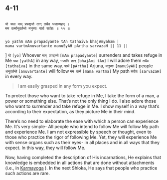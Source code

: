 ## 4-11


```shloka-sa

यो यथा माम् प्रपद्यन्ते तान् तथैव भजाम्यहम् ।
मम वर्त्मानुवर्तन्ते मनुष्याः पार्थ सर्वशः ॥ ११ ॥
```
```shloka-sa-hk

yo yathA mAm prapadyante tAn tathaiva bhajAmyaham |
mama vartmAnuvartante manuSyAH pArtha sarvazaH || 11 ||
```
] `यो` `[yo]` Whoever `माम् प्रपद्यन्ते` `[mAm prapadyante]` surrenders and takes refuge in Me `यथा` `[yathA]` in any way, `भजामि तान्` `[bhajAmi tAn]` I will adore them `तथैव` `[tathaiva]` in the same way. `पार्थ` `[pArtha]` Arjuna, `मनुष्याः` `[manuSyAH]` people `अनुवर्तन्ते` `[anuvartante]` will follow `मम वर्त्म` `[mama vartma]` My path `सर्वशः` `[sarvazaH]` in every way.


<a name='applnote_77'></a>
> I am easily grasped in any form you expect.



To protect those who want to take refuge in Me, I take the form of a man, a power or something else. That’s not the only thing I do. I also adore those who want to surrender and take refuge in Me. I show myself in a way that’s according to their expectation, as they picture Me in their mind.

There’s no need to elaborate the ease with which a person can experience Me. It’s very simple- All people who intend to follow Me will follow My path and experience Me. I am not expressible by speech or thought, even to those who practice the rigor of following Me. Yet, they will experience Me with sense organs such as their eyes- in all places and in all ways that they expect. In this way, they will follow Me.

Now, having completed the description of His incarnations, He explains that knowledge is embedded in all actions that are done without attachments (i.e., in 
[Karmayoga](karmayoga)
). In the next Shloka, He says that people who practice such actions are rare.


